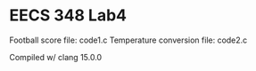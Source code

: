 # EECS 348 Lab4

Football score file: code1.c
Temperature conversion file: code2.c

Compiled w/ clang 15.0.0
